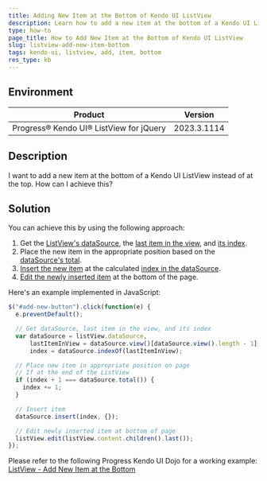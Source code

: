 ```yaml
---
title: Adding New Item at the Bottom of Kendo UI ListView
description: Learn how to add a new item at the bottom of a Kendo UI ListView.
type: how-to
page_title: How to Add New Item at the Bottom of Kendo UI ListView
slug: listview-add-new-item-bottom
tags: kendo-ui, listview, add, item, bottom
res_type: kb
---
```


## Environment

| Product | Version |
| ------------------------------------  | ------- |
| Progress® Kendo UI® ListView for jQuery | 2023.3.1114 |

## Description

I want to add a new item at the bottom of a Kendo UI ListView instead of at the top. How can I achieve this?

## Solution

You can achieve this by using the following approach:

1. Get the [ListView's dataSource](/api/javascript/ui/listview/fields/datasource), the [last item in the view](/api/javascript/data/datasource/methods/view), and [its index](/api/javascript/data/datasource/methods/indexof).
2. Place the new item in the appropriate position based on the [dataSource's total](/api/javascript/data/datasource/methods/total).
3. [Insert the new item](/api/javascript/data/datasource/methods/insert) at the calculated [index in the dataSource](/api/javascript/data/datasource/methods/indexof).
4. [Edit the newly inserted item](/api/javascript/ui/listview/methods/edit) at the bottom of the page.

Here's an example implemented in JavaScript:

```javascript
$("#add-new-button").click(function(e) {
  e.preventDefault();

  // Get dataSource, last item in the view, and its index
  var dataSource = listView.dataSource,
      lastItemInView = dataSource.view()[dataSource.view().length - 1],
      index = dataSource.indexOf(lastItemInView);

  // Place new item in appropriate position on page
  // If at the end of the ListView
  if (index + 1 === dataSource.total()) {
    index += 1;
  }

  // Insert item
  dataSource.insert(index, {});

  // Edit newly inserted item at bottom of page
  listView.edit(listView.content.children().last());
});
```

Please refer to the following Progress Kendo UI Dojo for a working example: [ListView - Add New Item at the Bottom](https://dojo.telerik.com/ENEKufex)
